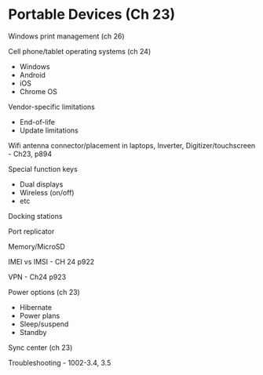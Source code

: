 # Portable Devices (Ch 23)

Windows print management (ch 26)

Cell phone/tablet operating systems (ch 24)

* Windows
* Android
* iOS
* Chrome OS

Vendor-specific limitations

* End-of-life
* Update limitations

Wifi antenna connector/placement in laptops, Inverter, Digitizer/touchscreen - Ch23, p894

Special function keys

* Dual displays
* Wireless (on/off)
* etc

Docking stations

Port replicator

Memory/MicroSD

IMEI vs IMSI - CH 24 p922

VPN - Ch24 p923

Power options (ch 23)

* Hibernate
* Power plans
* Sleep/suspend
* Standby

Sync center (ch 23)

Troubleshooting - 1002-3.4, 3.5
